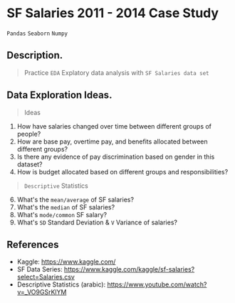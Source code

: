 # SF Salaries 2011 - 2014 Case Study
 `Pandas` `Seaborn` `Numpy`
## Description.
> Practice `EDA` Explatory data analysis with `SF Salaries data set`
## Data Exploration Ideas.
> Ideas
1. How have salaries changed over time between different groups of people?
2. How are base pay, overtime pay, and benefits allocated between different groups?
3. Is there any evidence of pay discrimination based on gender in this dataset?
4. How is budget allocated based on different groups and responsibilities?
> `Descriptive` Statistics
6. What's the `mean/average` of SF salaries?
7. What's the `median` of SF salaries?
8. What's `mode/common` SF salary?
9. What's `SD` Standard Deviation & `V` Variance of salaries?

## References
* Kaggle: https://www.kaggle.com/
* SF Data Series: https://www.kaggle.com/kaggle/sf-salaries?select=Salaries.csv
* Descriptive Statistics (arabic): https://www.youtube.com/watch?v=_VO9GSrKlYM
